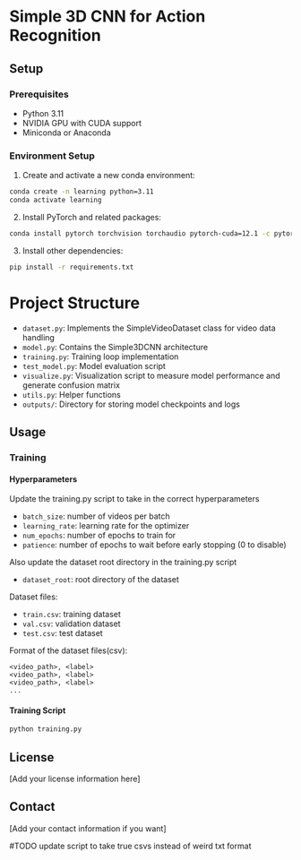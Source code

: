 # Simple 3D CNN for Action Recognition

## Setup

### Prerequisites

- Python 3.11
- NVIDIA GPU with CUDA support
- Miniconda or Anaconda

### Environment Setup

1. Create and activate a new conda environment:
```bash
conda create -n learning python=3.11
conda activate learning
```

2. Install PyTorch and related packages:
```bash
conda install pytorch torchvision torchaudio pytorch-cuda=12.1 -c pytorch -c nvidia
```

3. Install other dependencies:
```bash
pip install -r requirements.txt
```
# Project Structure

- `dataset.py`: Implements the SimpleVideoDataset class for video data handling
- `model.py`: Contains the Simple3DCNN architecture
- `training.py`: Training loop implementation
- `test_model.py`: Model evaluation script
- `visualize.py`: Visualization script to measure model performance and generate confusion matrix
- `utils.py`: Helper functions
- `outputs/`: Directory for storing model checkpoints and logs

## Usage

### Training


#### Hyperparameters
Update the training.py script to take in the correct hyperparameters

- `batch_size`: number of videos per batch
- `learning_rate`: learning rate for the optimizer
- `num_epochs`: number of epochs to train for
- `patience`: number of epochs to wait before early stopping (0 to disable)

Also update the dataset root directory in the training.py script
- `dataset_root`: root directory of the dataset

Dataset files:
- `train.csv`: training dataset
- `val.csv`: validation dataset
- `test.csv`: test dataset

Format of the dataset files(csv):
```
<video_path>, <label>
<video_path>, <label>
<video_path>, <label>
...
```

#### Training Script

```bash
python training.py
```

## License

[Add your license information here]

## Contact

[Add your contact information if you want]

#TODO
update script to take true csvs instead of weird txt format